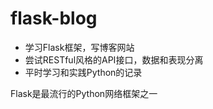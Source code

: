 # flask-blog

* 学习Flask框架，写博客网站
* 尝试RESTful风格的API接口，数据和表现分离
* 平时学习和实践Python的记录

Flask是最流行的Python网络框架之一

